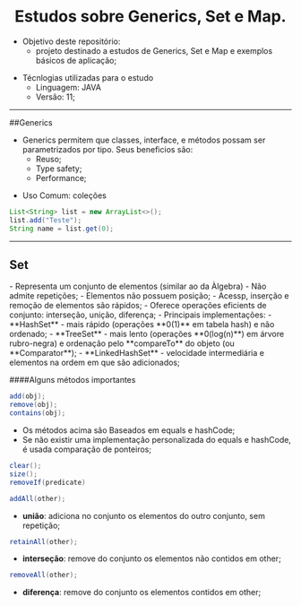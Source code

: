 <h1 align="center">Estudos sobre Generics, Set e Map.</h1>

* Objetivo deste repositório:
  - projeto destinado a estudos de Generics, Set e Map e exemplos básicos de aplicação;

- Técnlogias utilizadas para o estudo
    - Linguagem: JAVA
    - Versão: 11;


----------

##Generics
- Generics permitem que classes, interface, e métodos possam ser parametrizados por tipo. Seus beneficios são:
  - Reuso;
  - Type safety;
  - Performance;

* Uso Comum: coleções
~~~~java
List<String> list = new ArrayList<>();
list.add("Teste");
String name = list.get(0);
~~~~

----------
<h2>Set</h2>
- Representa um conjunto de elementos (similar ao da Àlgebra)
  - Não admite repetições;  
  - Elementos não possuem posição;
  - Acessp, inserção e remoção de elementos são rápidos;
  - Oferece operações eficients de conjunto: interseção, unição, diferença;
  - Principais implementações:
    - **HashSet** - mais rápido (operações **0(1)** em tabela hash) e não ordenado;
    - **TreeSet** - mais lento (operações **0(log(n)**) em árvore rubro-negra) e ordenação pelo **compareTo** do objeto (ou **Comparator**);
    - **LinkedHashSet** - velocidade intermediária e elementos na ordem em que são adicionados;

####Alguns métodos importantes
~~~~~java 
add(obj);
remove(obj);
contains(obj);
~~~~~

  - Os métodos acima são Baseados em equals e hashCode;
  - Se não existir uma implementação personalizada do equals e hashCode, é usada comparação de ponteiros;

~~~~java 
clear();
size();
removeIf(predicate)
~~~~

~~~~java 
addAll(other); 
~~~~
- **união**: adiciona no conjunto os elementos do outro conjunto, sem repetição;

~~~~java 
retainAll(other); 
~~~~
- **interseção**: remove do conjunto os elementos não contidos em other;

~~~~java 
removeAll(other); 
~~~~
- **diferença**: remove do conjunto os elementos contidos em other;